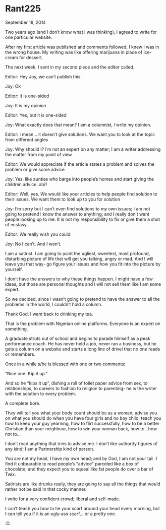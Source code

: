 # Rant225


September 18, 2014

Two years ago (and I don’t know what I was thinking), I agreed to write for one particular website. 

After my first article was published and comments followed, I knew I was in the wrong house. My writing was like offering marijuana in place of ice-cream for dessert.

The next week, I sent in my second piece and the editor called.

Editor: Hey Joy, we can’t publish this.

Joy: Ok

Editor: It is one-sided

Joy: It is my opinion

Editor: Yes, but it is one-sided

Joy: What exactly does that mean? I am a columnist, I write my opinion.

Editor: I mean… it doesn’t give solutions. We want you to look at the topic from different angles

Joy: Why should I? I’m not an expert on any matter; I am a writer addressing the matter from my point of view

Editor: We would appreciate if the article states a problem and solves the problem or give some advice

Joy: Yes, like aunties who barge into people’s homes and start giving the children advice, abi?

Editor: Well, yes. We would like your articles to help people find solution to their issues. We want them to look up to you for solution

Joy: I’m sorry but I can’t even find solutions to my own issues; I am not going to pretend I know the answer to anything; and I really don’t want people looking up to me. It is not my responsibility to fix or give them a shot of ecstasy.

Editor: We really wish you could

Joy: No I can’t. And I won’t.

I am a satirist. I am going to paint the ugliest, sweetest, most profound, disturbing picture of life that will get you talking, angry or mad. And I will leave you that way- go figure your issues and how you fit into the picture by yourself. 

I don’t have the answers to why these things happen. I might have a few ideas, but those are personal thoughts and I will not sell them like I am some expert.

So we decided, since I wasn’t going to pretend to have the answer to all the problems in the world, I couldn’t hold a column.

Thank God. I went back to drinking my tea.

That is the problem with Nigerian online platforms. Everyone is an expert on something.

A graduate struts out of school and begins to parade himself as a peak performance coach. He has never held a job, never ran a business, but he gets a column on a website and starts a long line of drivel that no one reads or remembers.

Once in a while s/he is blessed with one or two comments:

“Nice one. Kip it up.”

And so he “kips it up”, dishing a roll of toilet paper advice from sex, to relationships, to careers to fashion to religion to parenting- he is the writer with the solution to every problem.

A complete bore.

They will tell you what your body count should be as a woman; advise you on what you should do when you have four girls and no boy child; teach you how to keep your guy yearning, how to flirt successfully, how to be a better Christian than your neighbour, how to win your woman back, how to…how not to…

I don’t read anything that tries to advise me. I don’t like authority figures of any kind; I am a Partnership kind of person. 

You are not my head, I have my own head; and by God, I am not your tail. I find it unbearable to read people’s "advice" parceled like a box of chocolate; and they expect you to squeal like fat people do over a bar of Twix.

Satirists are like drunks really, they are going to say all the things that would rather not be said in that cocky manner.

I write for a very confident crowd; liberal and self-made. 

I can’t teach you how to tie your scarf around your head every morning, but I can tell you if it is an ugly-ass scarf... or a pretty one.

:D.